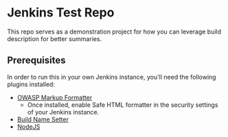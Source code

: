 # Jenkins Test Repo

This repo serves as a demonstration project for how you can leverage build description for
better summaries.

## Prerequisites

In order to run this in your own Jenkins instance, you'll need the following plugins installed:

- [OWASP Markup Formatter](https://plugins.jenkins.io/antisamy-markup-formatter/)
    - Once installed, enable Safe HTML formatter in the security settings of your Jenkins instance.
- [Build Name Setter](https://plugins.jenkins.io/build-name-setter/)
- [NodeJS](https://plugins.jenkins.io/nodejs/)
